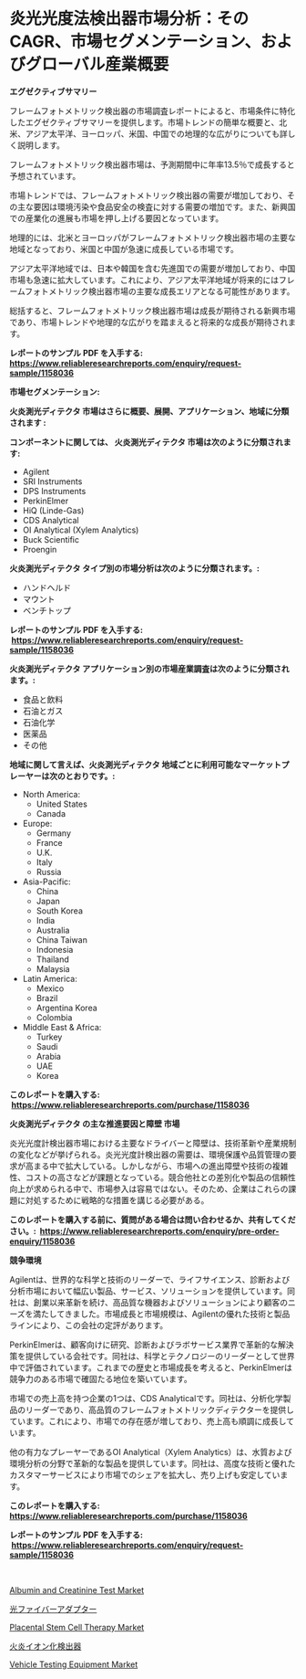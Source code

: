 <p><h1>炎光光度法検出器市場分析：そのCAGR、市場セグメンテーション、およびグローバル産業概要</h1></p><p><strong>エグゼクティブサマリー</strong></p>
<p><p>フレームフォトメトリック検出器の市場調査レポートによると、市場条件に特化したエグゼクティブサマリーを提供します。市場トレンドの簡単な概要と、北米、アジア太平洋、ヨーロッパ、米国、中国での地理的な広がりについても詳しく説明します。</p><p>フレームフォトメトリック検出器市場は、予測期間中に年率13.5％で成長すると予想されています。</p><p>市場トレンドでは、フレームフォトメトリック検出器の需要が増加しており、その主な要因は環境汚染や食品安全の検査に対する需要の増加です。また、新興国での産業化の進展も市場を押し上げる要因となっています。</p><p>地理的には、北米とヨーロッパがフレームフォトメトリック検出器市場の主要な地域となっており、米国と中国が急速に成長している市場です。</p><p>アジア太平洋地域では、日本や韓国を含む先進国での需要が増加しており、中国市場も急速に拡大しています。これにより、アジア太平洋地域が将来的にはフレームフォトメトリック検出器市場の主要な成長エリアとなる可能性があります。</p><p>総括すると、フレームフォトメトリック検出器市場は成長が期待される新興市場であり、市場トレンドや地理的な広がりを踏まえると将来的な成長が期待されます。</p></p>
<p><strong>レポートのサンプル PDF を入手する: <a href="https://www.reliableresearchreports.com/enquiry/request-sample/1158036">https://www.reliableresearchreports.com/enquiry/request-sample/1158036</a></strong></p>
<p><strong>市場セグメンテーション:</strong></p>
<p><strong> 火炎測光ディテクタ 市場はさらに概要、展開、アプリケーション、地域に分類されます :</strong></p>
<p><strong>コンポーネントに関しては、 火炎測光ディテクタ 市場は次のように分類されます: &nbsp;</strong></p>
<p><ul><li>Agilent</li><li>SRI Instruments</li><li>DPS Instruments</li><li>PerkinElmer</li><li>HiQ (Linde-Gas)</li><li>CDS Analytical</li><li>OI Analytical (Xylem Analytics)</li><li>Buck Scientific</li><li>Proengin</li></ul></p>
<p><strong> 火炎測光ディテクタ タイプ別の市場分析は次のように分類されます。:</strong></p>
<p><ul><li>ハンドヘルド</li><li>マウント</li><li>ベンチトップ</li></ul></p>
<p><strong>レポートのサンプル PDF を入手する: &nbsp;<a href="https://www.reliableresearchreports.com/enquiry/request-sample/1158036">https://www.reliableresearchreports.com/enquiry/request-sample/1158036</a></strong></p>
<p><strong> 火炎測光ディテクタ アプリケーション別の市場産業調査は次のように分類されます。:</strong></p>
<p><ul><li>食品と飲料</li><li>石油とガス</li><li>石油化学</li><li>医薬品</li><li>その他</li></ul></p>
<p><strong>地域に関して言えば、火炎測光ディテクタ 地域ごとに利用可能なマーケットプレーヤーは次のとおりです。:</strong></p>
<p><ul>
    <li>
        North America:
        <ul>
            <li>United States</li>
            <li>Canada</li>
        </ul>
    </li>
    <li>
        Europe:
        <ul>
            <li>Germany</li>
            <li>France</li>
            <li>U.K.</li>
            <li>Italy</li>
            <li>Russia</li>
        </ul>
    </li>
    <li>
        Asia-Pacific:
        <ul>
            <li>China</li>
            <li>Japan</li>
            <li>South Korea</li>
            <li>India</li>
            <li>Australia</li>
            <li>China Taiwan</li>
            <li>Indonesia</li>
            <li>Thailand</li>
            <li>Malaysia</li>
        </ul>
    </li>
    <li>
        Latin America:
        <ul>
            <li>Mexico</li>
            <li>Brazil</li>
            <li>Argentina Korea</li>
            <li>Colombia</li>
        </ul>
    </li>
    <li>
        Middle East & Africa:
        <ul>
            <li>Turkey</li>
            <li>Saudi</li>
            <li>Arabia</li>
            <li>UAE</li>
            <li>Korea</li>
        </ul>
    </li>
    </ul></p>
<p><strong>このレポートを購入する: &nbsp;<a href="https://www.reliableresearchreports.com/purchase/1158036">https://www.reliableresearchreports.com/purchase/1158036</a></strong></p>
<p><strong>火炎測光ディテクタ の主な推進要因と障壁 市場</strong></p>
<p><p>炎光光度計検出器市場における主要なドライバーと障壁は、技術革新や産業規制の変化などが挙げられる。炎光光度計検出器の需要は、環境保護や品質管理の要求が高まる中で拡大している。しかしながら、市場への進出障壁や技術の複雑性、コストの高さなどが課題となっている。競合他社との差別化や製品の信頼性向上が求められる中で、市場参入は容易ではない。そのため、企業はこれらの課題に対処するために戦略的な措置を講じる必要がある。</p></p>
<p><strong>このレポートを購入する前に、質問がある場合は問い合わせるか、共有してください。:&nbsp; <a href="https://www.reliableresearchreports.com/enquiry/pre-order-enquiry/1158036">https://www.reliableresearchreports.com/enquiry/pre-order-enquiry/1158036</a></strong></p>
<p><strong>競争環境</strong></p>
<p><p>Agilentは、世界的な科学と技術のリーダーで、ライフサイエンス、診断および分析市場において幅広い製品、サービス、ソリューションを提供しています。同社は、創業以来革新を続け、高品質な機器およびソリューションにより顧客のニーズを満たしてきました。市場成長と市場規模は、Agilentの優れた技術と製品ラインにより、この会社の定評があります。</p><p>PerkinElmerは、顧客向けに研究、診断およびラボサービス業界で革新的な解決策を提供している会社です。同社は、科学とテクノロジーのリーダーとして世界中で評価されています。これまでの歴史と市場成長を考えると、PerkinElmerは競争力のある市場で確固たる地位を築いています。</p><p>市場での売上高を持つ企業の1つは、CDS Analyticalです。同社は、分析化学製品のリーダーであり、高品質のフレームフォトメトリックディテクターを提供しています。これにより、市場での存在感が増しており、売上高も順調に成長しています。</p><p>他の有力なプレーヤーであるOI Analytical（Xylem Analytics）は、水質および環境分析の分野で革新的な製品を提供しています。同社は、高度な技術と優れたカスタマーサービスにより市場でのシェアを拡大し、売り上げも安定しています。</p></p>
<p><strong>このレポートを購入する: &nbsp; <a href="https://www.reliableresearchreports.com/purchase/1158036">https://www.reliableresearchreports.com/purchase/1158036</a></strong></p>
<p><strong>レポートのサンプル PDF を入手する: &nbsp;<a href="https://www.reliableresearchreports.com/enquiry/request-sample/1158036">https://www.reliableresearchreports.com/enquiry/request-sample/1158036</a></strong><strong></strong></p>
<p>&nbsp;</p>
<p><p><a href="https://skillful-vermicelli-b89.notion.site/Albumin-and-Creatinine-Test-Market-Dynamics-2024-2031-Also-about-Its-Market-Trends-Projections-an-899fe27cb9604648bade858798a3baf7">Albumin and Creatinine Test Market</a></p><p><a href="https://github.com/mreklxf44233/Market-Research-Report-List-1/blob/main/8655264191103.md">光ファイバーアダプター</a></p><p><a href="https://eight-handstand-8fb.notion.site/Placental-Stem-Cell-Therapy-Market-Size-Focuses-on-Market-Dynamics-In-Depth-Analysis-and-Future-Pro-7f7e48c263fc49bf8a9db31481d41a2a">Placental Stem Cell Therapy Market</a></p><p><a href="https://github.com/cbigkbh02719/Market-Research-Report-List-1/blob/main/2957898191104.md">火炎イオン化検出器</a></p><p><a href="https://view.publitas.com/reportprime-1/vehicle-testing-equipment-market-a-comprehensive-report-of-its-market-share-growth-trends-2023-2030/">Vehicle Testing Equipment Market</a></p></p>